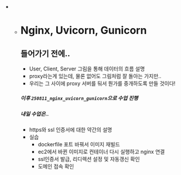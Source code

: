 - - # Nginx, Uvicorn, Gunicorn
  
    
  
    ## 들어가기 전에..
  
    - User, Client, Server 그림을 통해 데이터의 흐름 설명
    - proxy라는게 있는데, 물론 없어도 그림처럼 잘 돌아는 가지만..
    - 우리는 그 사이에 proxy 서버를 둬서 뭔가를 중개하도록 만들 것이다!
  
    
  
    ##### 이후 `250811_nginx_uvicorn_gunicorn`으로 수업 진행
  
    
  
    ##### 내일 수업은..
  
    - https와 ssl 인증서에 대한 약간의 설명
    - 실습
      - dockerfile 포트 바꿔서 이미지 재빌드
      - ec2에서 바뀐 이미지로 컨테이너 다시 실행하고 nginx 연결
      - ssl인증서 발급, 리디렉션 설정 및 자동갱신 확인
      - 도메인 접속 확인
